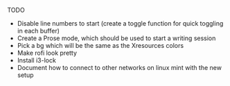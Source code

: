 TODO

- Disable line numbers to start (create a toggle function for quick toggling in each buffer)
- Create a Prose mode, which should be used to start a writing session
- Pick a bg which will be the same as the Xresources colors
- Make rofi look pretty
- Install i3-lock
- Document how to connect to other networks on linux mint with the new setup

